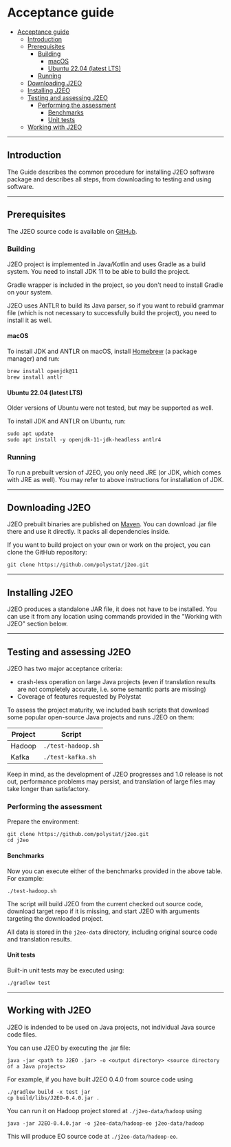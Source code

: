 # Acceptance guide

- [Acceptance guide](#acceptance-guide)
  - [Introduction](#introduction)
  - [Prerequisites](#prerequisites)
    - [Building](#building)
      - [macOS](#macos)
      - [Ubuntu 22.04 (latest LTS)](#ubuntu-2204-latest-lts)
    - [Running](#running)
  - [Downloading J2EO](#downloading-j2eo)
  - [Installing J2EO](#installing-j2eo)
  - [Testing and assessing J2EO](#testing-and-assessing-j2eo)
    - [Performing the assessment](#performing-the-assessment)
      - [Benchmarks](#benchmarks)
      - [Unit tests](#unit-tests)
  - [Working with J2EO](#working-with-j2eo)
  
---

## Introduction

The Guide describes the common procedure for installing J2EO software package and describes all steps, from downloading to testing and using software.

---

## Prerequisites

The J2EO source code is available on [GitHub](https://github.com/polystat/j2eo).

### Building

J2EO project is implemented in Java/Kotlin and uses Gradle as a build system. You need to install JDK 11 to be able to build the project.

Gradle wrapper is included in the project, so you don't need to install Gradle on your system.

J2EO uses ANTLR to build its Java parser, so if you want to rebuild grammar file (which is not necessary to successfully build the project), you need to install it as well.

#### macOS

To install JDK and ANTLR on macOS, install [Homebrew](https://brew.sh) (a package manager) and run:

```shell
brew install openjdk@11
brew install antlr
```

#### Ubuntu 22.04 (latest LTS)

Older versions of Ubuntu were not tested, but may be supported as well.

To install JDK and ANTLR on Ubuntu, run:

```shell
sudo apt update
sudo apt install -y openjdk-11-jdk-headless antlr4
```


### Running

To run a prebuilt version of J2EO, you only need JRE (or JDK, which comes with JRE as well). You may refer to above instructions for installation of JDK.

---

## Downloading J2EO

J2EO prebuilt binaries are published on [Maven](https://search.maven.org/artifact/org.polystat/j2eo/0.5.3/jar). You can download .jar file there and use it directly. It packs all dependencies inside.

If you want to build project on your own or work on the project, you can clone the GitHub repository:

```shell
git clone https://github.com/polystat/j2eo.git
```

---

## Installing J2EO

J2EO produces a standalone JAR file, it does not have to be installed. You can use it from any location using commands provided in the "Working with J2EO" section below.

---

## Testing and assessing J2EO

J2EO has two major acceptance criteria:
- crash-less operation on large Java projects (even if translation results are not completely accurate, i.e. some semantic parts are missing)
- Coverage of features requested by Polystat

To assess the project maturity, we included bash scripts that download some popular open-source Java projects and runs J2EO on them:

| Project | Script             |
| ------- | ------------------ |
| Hadoop  | `./test-hadoop.sh` |
| Kafka   | `./test-kafka.sh`  |

Keep in mind, as the development of J2EO progresses and 1.0 release is not out, performance problems may persist, and translation of large files may take longer than satisfactory.

### Performing the assessment

Prepare the environment:

```shell
git clone https://github.com/polystat/j2eo.git
cd j2eo
```

#### Benchmarks

Now you can execute either of the benchmarks provided in the above table. For example:

```shell
./test-hadoop.sh
```

The script will build J2EO from the current checked out source code, download target repo if it is missing, and start J2EO with arguments targeting the downloaded project.

All data is stored in the `j2eo-data` directory, including original source code and translation results.


#### Unit tests

Built-in unit tests may be executed using:

```shell
./gradlew test
```

---

## Working with J2EO

J2EO is indended to be used on Java projects, not individual Java source code files.

You can use J2EO by executing the .jar file:

```shell
java -jar <path to J2EO .jar> -o <output directory> <source directory of a Java projects>
```

For example, if you have built J2EO 0.4.0 from source code using

```shell
./gradlew build -x test jar
cp build/libs/J2EO-0.4.0.jar .
```

You can run it on Hadoop project stored at `./j2eo-data/hadoop` using

```shell
java -jar J2EO-0.4.0.jar -o j2eo-data/hadoop-eo j2eo-data/hadoop
```

This will produce EO source code at `./j2eo-data/hadoop-eo`.
